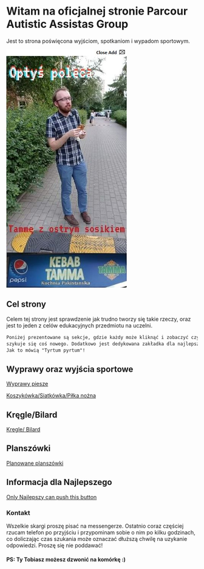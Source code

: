 # Witam na oficjalnej stronie Parcour Autistic Assistas Group

Jest to strona poświęcona wyjściom, spotkaniom i wypadom sportowym.

<img alt="add" src="../docs/add.JPG" align="center" />

## Cel strony

Celem tej strony jest sprawdzenie jak trudno tworzy się takie rzeczy, oraz jest to jeden z celów edukacyjnych przedmiotu na uczelni.

```markdown
Poniżej prezentowane są sekcje, gdzie każdy może kliknąć i zobaczyć czy nie
szykuje się coś nowego. Dodatkowo jest dedykowana zakładka dla najlepszego.
Jak to mówią "Tyrtum pyrtum"!
```

## Wyprawy oraz wyjścia sportowe

[Wyprawy piesze](https://kfaryn.github.io/strona/)

[Koszykówka/Siatkówka/Piłka nożna](https://kfaryn.github.io/strona/pilka/)

## Kręgle/Bilard

[Kręgle/ Bilard]()


## Planszówki

[Planowane planszówki](https://kfaryn.github.io/strona/planszowki/)

## Informacja dla Najlepszego

[Only Najlepszy can push this button](https://kfaryn.github.io/strona/img/najlepszy.jpg)

### Kontakt

Wszelkie skargi proszę pisać na messengerze. Ostatnio coraz częściej rzucam telefon po przyjściu
i przypominam sobie o nim po kilku godzinach, co doliczając czas szukania może oznaczać dłuższą
chwilę na uzykanie odpowiedzi. Proszę się nie poddawać! 
#### PS: Ty Tobiasz możesz dzwonić na komórkę :)

